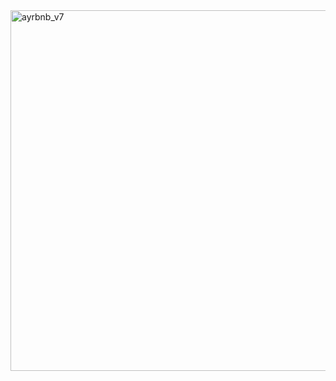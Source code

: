 <img width="577" alt="ayrbnb_v7" src="https://user-images.githubusercontent.com/99856702/196315104-4da1b6d6-81f2-4a37-90e2-87a8819245d2.png">


